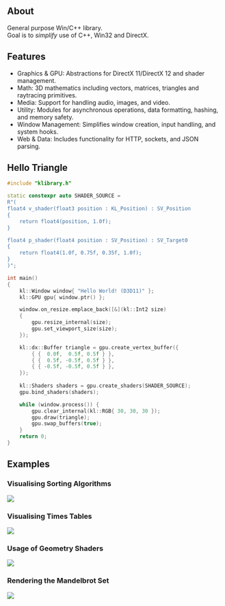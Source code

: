 ## About
General purpose Win/C++ library.  
Goal is to *simplify* use of C++, Win32 and DirectX.

## Features
- Graphics & GPU: Abstractions for DirectX 11/DirectX 12 and shader management.  
- Math: 3D mathematics including vectors, matrices, triangles and raytracing primitives.  
- Media: Support for handling audio, images, and video.  
- Utility: Modules for asynchronous operations, data formatting, hashing, and memory safety.  
- Window Management: Simplifies window creation, input handling, and system hooks.  
- Web & Data: Includes functionality for HTTP, sockets, and JSON parsing.  

## Hello Triangle
```cpp
#include "klibrary.h"

static constexpr auto SHADER_SOURCE =
R"(
float4 v_shader(float3 position : KL_Position) : SV_Position
{
    return float4(position, 1.0f);
}

float4 p_shader(float4 position : SV_Position) : SV_Target0
{
    return float4(1.0f, 0.75f, 0.35f, 1.0f);
}
)";

int main()
{
    kl::Window window{ "Hello World! (D3D11)" };
    kl::GPU gpu{ window.ptr() };

    window.on_resize.emplace_back([&](kl::Int2 size)
    {
        gpu.resize_internal(size);
        gpu.set_viewport_size(size);
    });

    kl::dx::Buffer triangle = gpu.create_vertex_buffer({
        { {  0.0f,  0.5f, 0.5f } },
        { {  0.5f, -0.5f, 0.5f } },
        { { -0.5f, -0.5f, 0.5f } },
    });
    
    kl::Shaders shaders = gpu.create_shaders(SHADER_SOURCE);
    gpu.bind_shaders(shaders);

    while (window.process()) {
        gpu.clear_internal(kl::RGB{ 30, 30, 30 });
        gpu.draw(triangle);
        gpu.swap_buffers(true);
    }
    return 0;
}
```

## Examples
### Visualising Sorting Algorithms  
![](examples/screens/visual_sort.png)

### Visualising Times Tables  
![](examples/screens/times_table.png)

### Usage of Geometry Shaders  
![](examples/screens/geometry_shaders.png)

### Rendering the Mandelbrot Set  
![](examples/screens/mandelbrot.png)
